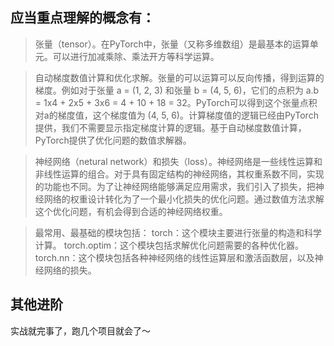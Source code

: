## 应当重点理解的概念有：

> 张量（tensor）。在PyTorch中，张量（又称多维数组）是最基本的运算单元。可以进行加减乘除、乘法开方等科学运算。

> 自动梯度数值计算和优化求解。张量的可以运算可以反向传播，得到运算的梯度。例如对于张量 a = (1, 2, 3) 和张量 b = (4, 5, 6)，它们的点积为 a.b = 1x4 + 2x5 + 3x6 = 4 + 10 + 18 = 32。PyTorch可以得到这个张量点积对a的梯度值，这个梯度值为 (4, 5, 6)。计算梯度值的逻辑已经由PyTorch提供，我们不需要显示指定梯度计算的逻辑。基于自动梯度数值计算，PyTorch提供了优化问题的数值求解器。

> 神经网络（netural network）和损失（loss）。神经网络是一些线性运算和非线性运算的组合。对于具有固定结构的神经网络，其权重系数不同，实现的功能也不同。为了让神经网络能够满足应用需求，我们引入了损失，把神经网络的权重设计转化为了一个最小化损失的优化问题。通过数值方法求解这个优化问题，有机会得到合适的神经网络权重。

> 最常用、最基础的模块包括：
torch：这个模块主要进行张量的构造和科学计算。
torch.optim：这个模块包括求解优化问题需要的各种优化器。
torch.nn：这个模块包括各种神经网络的线性运算层和激活函数层，以及神经网络的损失。

## 其他进阶
实战就完事了，跑几个项目就会了～